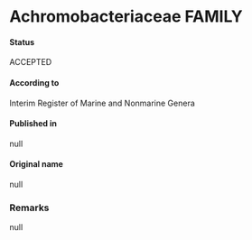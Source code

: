 Achromobacteriaceae FAMILY
=======

#### Status
ACCEPTED

#### According to
Interim Register of Marine and Nonmarine Genera

#### Published in
null

#### Original name
null

### Remarks
null